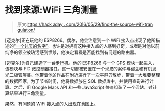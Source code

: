 # 找到来源:WiFi 三角测量

> 原文:[https://hack aday . com/2016/05/29/find-the-source-wifi-tran gulation/](https://hackaday.com/2016/05/29/find-the-source-wifi-trangulation/)

[迈克尔]正在玩他的 ESP8266。偶尔，他会注意到一个 WiFi 接入点出现了他所描述的[“一个讨厌的名字”](https://hackaday.io/project/11611-wifi-triangulation)。也许是对拥有这种接入点的人感到好奇，或者是对他以前纯净的领空被玷污感到愤怒，他决定看看是否能找到有问题的路由器。

[迈克尔]为自己建造了一台[步行机](http://hackaday.com/2016/02/24/quickie-wifi-scanner/)。他的 ESP8266 与一个 GPS 模块一起进入，该模块与 PIC 微控制器接口。这一切都被安置在一个现成的案件与键盘和有机发光二极管屏幕。他带着他的作品在附近进行了一次平静的散步，带着一大堆要整理的数据回家。为了节省时间，他将数据放在 SQL 数据库中，并使用查询进行计算。之后，用 Google Maps API 和一些 JavaScript 快速组装了一个网站，对计算结果进行三角测量。

果然，有问题的 WiFi 接入点的人出现在地图上。